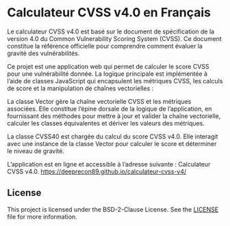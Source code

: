# Calculateur CVSS v4.0 en Français
Le calculateur CVSS v4.0 est basé sur le document de spécification de la version 4.0 du Common Vulnerability Scoring System (CVSS). Ce document constitue la référence officielle pour comprendre comment évaluer la gravité des vulnérabilités.

Ce projet est une application web qui permet de calculer le score CVSS pour une vulnérabilité donnée. La logique principale est implémentée à l’aide de classes JavaScript qui encapsulent les métriques CVSS, les calculs de score et la manipulation de chaînes vectorielles :

La classe Vector gère la chaîne vectorielle CVSS et les métriques associées. Elle constitue l’épine dorsale de la logique de l’application, en fournissant des méthodes pour mettre à jour et valider la chaîne vectorielle, calculer les classes équivalentes et dériver les valeurs des métriques.

La classe CVSS40 est chargée du calcul du score CVSS v4.0. Elle interagit avec une instance de la classe Vector pour calculer le score et déterminer le niveau de gravité.

L’application est en ligne et accessible à l’adresse suivante : Calculateur CVSS v4.0. https://deeprecon89.github.io/calculateur-cvss-v4/

## License
This project is licensed under the BSD-2-Clause License. See the [LICENSE](./LICENSE) file for more information.
